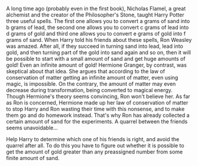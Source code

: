 A long time ago (probably even in the first book), Nicholas Flamel, a great alchemist and the creator of the Philosopher's Stone, taught Harry Potter three useful spells. The first one allows you to convert a grams of sand into b grams of lead, the second one allows you to convert c grams of lead into d grams of gold and third one allows you to convert e grams of gold into f grams of sand. When Harry told his friends about these spells, Ron Weasley was amazed. After all, if they succeed in turning sand into lead, lead into gold, and then turning part of the gold into sand again and so on, then it will be possible to start with a small amount of sand and get huge amounts of gold! Even an infinite amount of gold! Hermione Granger, by contrast, was skeptical about that idea. She argues that according to the law of conservation of matter getting an infinite amount of matter, even using magic, is impossible. On the contrary, the amount of matter may even decrease during transformation, being converted to magical energy. Though Hermione's theory seems convincing, Ron won't believe her. As far as Ron is concerned, Hermione made up her law of conservation of matter to stop Harry and Ron wasting their time with this nonsense, and to make them go and do homework instead. That's why Ron has already collected a certain amount of sand for the experiments. A quarrel between the friends seems unavoidable...

Help Harry to determine which one of his friends is right, and avoid the quarrel after all. To do this you have to figure out whether it is possible to get the amount of gold greater than any preassigned number from some finite amount of sand.


